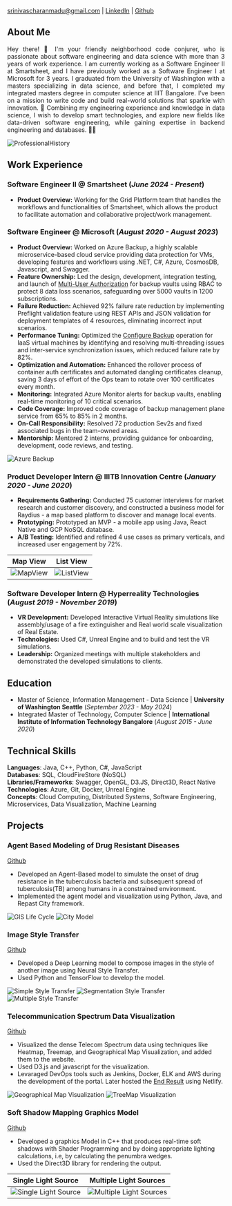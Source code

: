 srinivascharanmadu@gmail.com | [LinkedIn](https://www.linkedin.com/in/charan999/) | [Github](https://github.com/Charan000)

## About Me
<p style='text-align: justify;'> Hey there! 👋 I'm your friendly neighborhood code conjurer, who is passionate about software engineering and data science with more than 3 years of work experience. I am currently working as a Software Engineer II at Smartsheet, and I have previously worked as a Software Engineer I at Microsoft for 3 years. I graduated from the University of Washington with a masters specializing in data science, and before that, I completed my integrated masters degree in computer science at IIIT Bangalore.  I’ve been on a mission to write code and build real-world solutions that sparkle with innovation. 🌟 Combining  my engineering experience and knowledge in data science, I wish to develop smart technologies, and explore new fields like data-driven software engineering, while gaining expertise in backend engineering and databases. 🚀🔥 </p>

![ProfessionalHistory](/assets/img/professional_history_with_imgs.jpg)

## Work Experience
### Software Engineer II @ Smartsheet (_June 2024 - Present_)
- **Product Overview:** Working for the Grid Platform team that handles the workflows and functionalities of Smartsheet, which allows the product to facilitate automation and collaborative project/work management.

### Software Engineer @ Microsoft (_August 2020 - August 2023_)
- **Product Overview:** Worked on Azure Backup, a highly scalable microservice-based cloud service providing data protection for VMs, developing features and workflows using .NET, C#, Azure, CosmosDB, Javascript, and Swagger.
- **Feature Ownership:**  Led the design, development, integration testing, and launch of [Multi-User Authorization](https://learn.microsoft.com/en-us/azure/backup/multi-user-authorization-concept?tabs=recovery-services-vault)  for backup vaults using RBAC to protect 8 data loss scenarios, safeguarding over 5000 vaults in 1200 subscriptions.
- **Failure Reduction:** Achieved 92% failure rate reduction by implementing Preflight validation feature using REST APIs and JSON validation for deployment templates of 4 resources, eliminating incorrect input scenarios.
- **Performance Tuning:** Optimized the [Configure Backup](https://learn.microsoft.com/en-us/azure/backup/quick-backup-vm-portal#enable-backup-on-a-vm) operation for IaaS virtual machines by identifying and resolving multi-threading issues and inter-service synchronization issues, which reduced failure rate by 82%.
- **Optimization and Automation:** Enhanced the rollover process of container auth certificates and automated dangling certificates cleanup, saving 3 days of effort of the Ops team to rotate over 100 certificates every month.
- **Monitoring:** Integrated Azure Monitor alerts for backup vaults, enabling real-time monitoring of 10 critical scenarios.
- **Code Coverage:** Improved code coverage of backup management plane service from 65% to 85% in 2 months.
- **On-Call Responsibility:** Resolved 72 production Sev2s and fixed associated bugs in the team-owned areas.
- **Mentorship:** Mentored 2 interns, providing guidance for onboarding, development, code reviews, and testing.

![Azure Backup](/assets/img/azure_backup_overview.png)

### Product Developer Intern @ IIITB Innovation Centre (_January 2020 - June 2020_)
- **Requirements Gathering:** Conducted 75 customer interviews for market research and customer discovery, and constructed a business model for Raydius - a map based platform to discover and manage local events. 
- **Prototyping:** Prototyped an MVP -  a mobile app using Java, React Native and GCP NoSQL database.
- **A/B Testing:** Identified and refined 4 use cases as primary verticals, and increased user engagement by 72%.


Map View                   |  List View
:-------------------------:|:-------------------------:
![MapView](/assets/img/Raydius/MapViewPage2.jpg)  |  ![ListView](/assets/img/Raydius/ListViewPage.jpg)

### Software Developer Intern @ Hyperreality Technologies (_August 2019 - November 2019_)
- **VR Development:** Developed Interactive Virtual Reality simulations like assembly/usage of a fire extinguisher and Real world scale visualization of Real Estate.
- **Technologies:** Used C#, Unreal Engine and to build and test the VR simulations.
- **Leadership:** Organized meetings with multiple stakeholders and demonstrated the developed simulations to clients.

## Education
- Master of Science, Information Management - Data Science | **University of Washington Seattle** (_September 2023 - May 2024_)								       		
- Integrated Master of Technology, Computer Science	| **International Institute of Information Technology Bangalore** (_August 2015 - June 2020_)	

## Technical Skills
**Languages**: Java, C++, Python, C#, JavaScript <br>
**Databases**: SQL, CloudFireStore (NoSQL) <br>
**Libraries/Frameworks**: Swagger, OpenGL, D3.JS, Direct3D, React Native <br>
**Technologies**: Azure, Git, Docker, Unreal Engine <br>
**Concepts**: Cloud Computing, Distributed Systems, Software Engineering, Microservices, Data Visualization, Machine Learning

## Projects
### Agent Based Modeling of Drug Resistant Diseases
[Github](https://github.com/Charan000/Agent-Based-Modeling-And-Simulation-of-Drug-Resistant-Diseases)

- Developed an Agent-Based model to simulate the onset of drug resistance in the tuberculosis bacteria and subsequent spread of tuberculosis(TB) among humans in a constrained environment.
- Implemented the agent model and visualization using Python, Java, and Repast City framework.

![GIS Life Cycle](/assets/img/AgentBasedModelProject/GISLifeCycle.png)
![City Model](/assets/img/AgentBasedModelProject/CityModel.png)

### Image Style Transfer
[Github](https://github.com/Charan000/NN-Style-Transfer)

- Developed a Deep Learning model to compose images in the style of another image using Neural Style Transfer.
- Used Python and TensorFlow to develop the model.

![Simple Style Transfer](/assets/img/ImageStyleTransfer/SimpleStyleTransfer.png)
![Segmentation Style Transfer](/assets/img/ImageStyleTransfer/SegmentationStyleTransfer.png)
![Multiple Style Transfer](/assets/img/ImageStyleTransfer/MultipleStyleTransfer.png)

### Telecommunication Spectrum Data Visualization
[Github](https://github.com/Charan000/Telecom-Spectrum-Visualization)

- Visualized the dense Telecom Spectrum data using techniques like Heatmap, Treemap, and Geographical Map Visualization, and added them to the website.
- Used D3.js and javascript for the visualization.
- Levaraged DevOps tools such as Jenkins, Docker, ELK and AWS during the development of the portal. Later hosted the [End Result](https://indiatelecom.netlify.app/) using Netlify.

![Geographical Map Visualization](/assets/img/TelecomSpectrumProject/IndiaVisualization.png)
![TreeMap Visualization](/assets/img/TelecomSpectrumProject/TreeMapVisualization.png)

### Soft Shadow Mapping Graphics Model
[Github](https://github.com/Charan000/SoftShadowVolumes)

- Developed a graphics Model in C++ that produces real-time soft shadows with Shader Programming and by doing appropriate lighting calculations, i.e, by calculating the penumbra wedges.
- Used the Direct3D library for rendering the output.

Single Light Source        |  Multiple Light Sources
:-------------------------:|:-------------------------:
![Single Light Source](/assets/img/SoftShadowsProject/test1.jpg)  |  ![Multiple Light Sources](/assets/img/SoftShadowsProject/test2.jpg)



